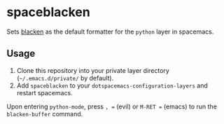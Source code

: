 # spaceblacken

Sets [blacken](https://github.com/proofit404/blacken) as the default formatter for the `python` layer in spacemacs.

## Usage

1. Clone this repository into your private layer directory (`~/.emacs.d/private/` by default).
2. Add `spaceblacken` to your `dotspacemacs-configuration-layers` and restart spacemacs.

Upon entering `python-mode`, press `, =` (evil) or `M-RET =` (emacs) to run the `blacken-buffer` command.
